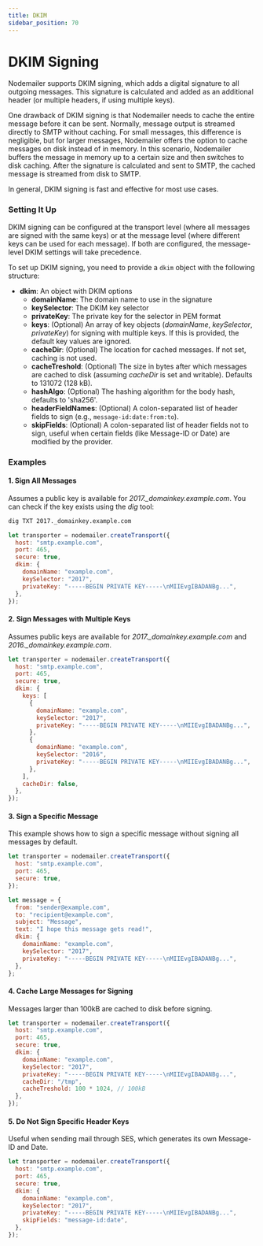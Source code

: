 ```yaml
---
title: DKIM
sidebar_position: 70
---
```


# DKIM Signing

Nodemailer supports DKIM signing, which adds a digital signature to all outgoing messages. This signature is calculated and added as an additional header (or multiple headers, if using multiple keys).

One drawback of DKIM signing is that Nodemailer needs to cache the entire message before it can be sent. Normally, message output is streamed directly to SMTP without caching. For small messages, this difference is negligible, but for larger messages, Nodemailer offers the option to cache messages on disk instead of in memory. In this scenario, Nodemailer buffers the message in memory up to a certain size and then switches to disk caching. After the signature is calculated and sent to SMTP, the cached message is streamed from disk to SMTP.

In general, DKIM signing is fast and effective for most use cases.

### Setting It Up

DKIM signing can be configured at the transport level (where all messages are signed with the same keys) or at the message level (where different keys can be used for each message). If both are configured, the message-level DKIM settings will take precedence.

To set up DKIM signing, you need to provide a `dkim` object with the following structure:

- **dkim**: An object with DKIM options
  - **domainName**: The domain name to use in the signature
  - **keySelector**: The DKIM key selector
  - **privateKey**: The private key for the selector in PEM format
  - **keys**: (Optional) An array of key objects (_domainName_, _keySelector_, _privateKey_) for signing with multiple keys. If this is provided, the default key values are ignored.
  - **cacheDir**: (Optional) The location for cached messages. If not set, caching is not used.
  - **cacheTreshold**: (Optional) The size in bytes after which messages are cached to disk (assuming _cacheDir_ is set and writable). Defaults to 131072 (128 kB).
  - **hashAlgo**: (Optional) The hashing algorithm for the body hash, defaults to 'sha256'.
  - **headerFieldNames**: (Optional) A colon-separated list of header fields to sign (e.g., `message-id:date:from:to`).
  - **skipFields**: (Optional) A colon-separated list of header fields not to sign, useful when certain fields (like Message-ID or Date) are modified by the provider.

### Examples

#### 1. Sign All Messages

Assumes a public key is available for _2017.\_domainkey.example.com_. You can check if the key exists using the _dig_ tool:

```bash
dig TXT 2017._domainkey.example.com
```

```javascript
let transporter = nodemailer.createTransport({
  host: "smtp.example.com",
  port: 465,
  secure: true,
  dkim: {
    domainName: "example.com",
    keySelector: "2017",
    privateKey: "-----BEGIN PRIVATE KEY-----\nMIIEvgIBADANBg...",
  },
});
```

#### 2. Sign Messages with Multiple Keys

Assumes public keys are available for _2017.\_domainkey.example.com_ and _2016.\_domainkey.example.com_.

```javascript
let transporter = nodemailer.createTransport({
  host: "smtp.example.com",
  port: 465,
  secure: true,
  dkim: {
    keys: [
      {
        domainName: "example.com",
        keySelector: "2017",
        privateKey: "-----BEGIN PRIVATE KEY-----\nMIIEvgIBADANBg...",
      },
      {
        domainName: "example.com",
        keySelector: "2016",
        privateKey: "-----BEGIN PRIVATE KEY-----\nMIIEvgIBADANBg...",
      },
    ],
    cacheDir: false,
  },
});
```

#### 3. Sign a Specific Message

This example shows how to sign a specific message without signing all messages by default.

```javascript
let transporter = nodemailer.createTransport({
  host: "smtp.example.com",
  port: 465,
  secure: true,
});

let message = {
  from: "sender@example.com",
  to: "recipient@example.com",
  subject: "Message",
  text: "I hope this message gets read!",
  dkim: {
    domainName: "example.com",
    keySelector: "2017",
    privateKey: "-----BEGIN PRIVATE KEY-----\nMIIEvgIBADANBg...",
  },
};
```

#### 4. Cache Large Messages for Signing

Messages larger than 100kB are cached to disk before signing.

```javascript
let transporter = nodemailer.createTransport({
  host: "smtp.example.com",
  port: 465,
  secure: true,
  dkim: {
    domainName: "example.com",
    keySelector: "2017",
    privateKey: "-----BEGIN PRIVATE KEY-----\nMIIEvgIBADANBg...",
    cacheDir: "/tmp",
    cacheTreshold: 100 * 1024, // 100kB
  },
});
```

#### 5. Do Not Sign Specific Header Keys

Useful when sending mail through SES, which generates its own Message-ID and Date.

```javascript
let transporter = nodemailer.createTransport({
  host: "smtp.example.com",
  port: 465,
  secure: true,
  dkim: {
    domainName: "example.com",
    keySelector: "2017",
    privateKey: "-----BEGIN PRIVATE KEY-----\nMIIEvgIBADANBg...",
    skipFields: "message-id:date",
  },
});
```
